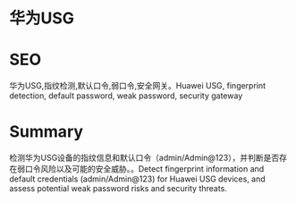 # 华为USG
# SEO
华为USG,指纹检测,默认口令,弱口令,安全网关。Huawei USG, fingerprint detection, default password, weak password, security gateway
# Summary
检测华为USG设备的指纹信息和默认口令（admin/Admin@123），并判断是否存在弱口令风险以及可能的安全威胁。。Detect fingerprint information and default credentials (admin/Admin@123) for Huawei USG devices, and assess potential weak password risks and security threats.
